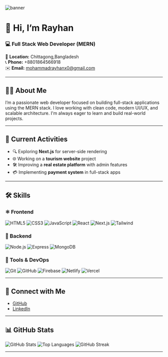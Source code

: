 ![banner](https://i.ibb.co/5Xcmtjns/git-banner.png) <!-- Replace with your own hosted banner -->

# 👋 Hi, I’m **Rayhan**
### 💻 Full Stack Web Developer (MERN)  
📍 **Location:** Chittagong,Bangladesh  
📞 **Phone:** +8801864566918  
✉️ **Email:** mohammadrayhanx0@gmail.com  

---

## 🧑‍💻 About Me

I’m a passionate web developer focused on building full-stack applications using the MERN stack. I love working with clean code, modern UI/UX, and scalable architecture. I'm always eager to learn and build real-world projects.

---

## 🔄 Current Activities

- 🔍 Exploring **Next.js** for server-side rendering
- 🌐 Working on a **tourism website** project
- 🛠️ Improving a **real estate platform** with admin features
- 💳 Implementing **payment system** in full-stack apps

---

## 🛠️ Skills

### ⚛️ Frontend
![HTML5](https://img.shields.io/badge/HTML-E34F26?logo=html5&logoColor=white)
![CSS3](https://img.shields.io/badge/CSS3-1572B6?logo=css3&logoColor=white)
![JavaScript](https://img.shields.io/badge/JavaScript-F7DF1E?logo=javascript&logoColor=black)
![React](https://img.shields.io/badge/React-61DAFB?logo=react&logoColor=black)
![Next.js](https://img.shields.io/badge/Next.js-000000?logo=nextdotjs&logoColor=white)
![Tailwind](https://img.shields.io/badge/Tailwind_CSS-38B2AC?logo=tailwind-css&logoColor=white)

### 🧪 Backend
![Node.js](https://img.shields.io/badge/Node.js-339933?logo=node.js&logoColor=white)
![Express](https://img.shields.io/badge/Express.js-000000?logo=express&logoColor=white)
![MongoDB](https://img.shields.io/badge/MongoDB-47A248?logo=mongodb&logoColor=white)

### 🧰 Tools & DevOps
![Git](https://img.shields.io/badge/Git-F05032?logo=git&logoColor=white)
![GitHub](https://img.shields.io/badge/GitHub-181717?logo=github&logoColor=white)
![Firebase](https://img.shields.io/badge/Firebase-FFCA28?logo=firebase&logoColor=black)
![Netlify](https://img.shields.io/badge/Netlify-00C7B7?logo=netlify&logoColor=white)
![Vercel](https://img.shields.io/badge/Vercel-000000?logo=vercel&logoColor=white)

---

## 🔗 Connect with Me

- [GitHub](https://github.com/rayhanbri)
- [LinkedIn](https://www.linkedin.com/in/md-rayhan123/)
 

---

## 📊 GitHub Stats

![GitHub Stats](https://github-readme-stats.vercel.app/api?username=rayhanbri&show_icons=true&theme=react)
![Top Languages](https://github-readme-stats.vercel.app/api/top-langs/?username=rayhanbri&layout=compact&theme=react)
![GitHub Streak](https://github-readme-streak-stats.herokuapp.com?user=rayhanbri&theme=react)

---



